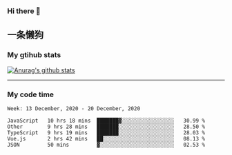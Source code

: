 ### Hi there 👋

## 一条懒狗
<!--
**kiss-me-quickly/kiss-me-quickly** is a ✨ _special_ ✨ repository because its `README.md` (this file) appears on your GitHub profile.

Here are some ideas to get you started:

- 🔭 I’m currently working on ...
- 🌱 I’m currently learning ...
- 👯 I’m looking to collaborate on ...
- 🤔 I’m looking for help with ...
- 💬 Ask me about ...
- 📫 How to reach me: ...
- 😄 Pronouns: ...
- ⚡ Fun fact: ...
-->


### My gtihub stats

[![Anurag's github stats](https://github-readme-stats.vercel.app/api?username=kiss-me-quickly)](https://github.com/anuraghazra/github-readme-stats)

***

### My code time

<!--START_SECTION:waka-->
```text
Week: 13 December, 2020 - 20 December, 2020

JavaScript   10 hrs 18 mins  ███████▓░░░░░░░░░░░░░░░░░   30.99 % 
Other        9 hrs 28 mins   ███████░░░░░░░░░░░░░░░░░░   28.50 % 
TypeScript   9 hrs 19 mins   ███████░░░░░░░░░░░░░░░░░░   28.03 % 
Vue.js       2 hrs 42 mins   ██░░░░░░░░░░░░░░░░░░░░░░░   08.13 % 
JSON         50 mins         ▓░░░░░░░░░░░░░░░░░░░░░░░░   02.53 % 
```
<!--END_SECTION:waka-->
